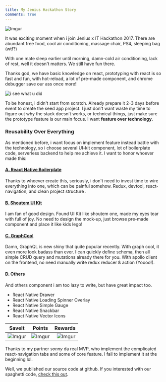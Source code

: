 ```yaml
---
title: My Jenius Hackathon Story
comments: true
---
```

![Imgur](https://i.imgur.com/CNMghOD.jpg?1)

It was exciting moment when i join Jenius x IT Hackathon 2017. There are abundant free food, cool air conditioning, massage chair, PS4, sleeping bag (wtf?)

With one mate sleep earlier until morning, damn-cold air conditioning, lack of rest, well it doesn't matters. We still have fun there.

Thanks god, we have basic knowledge on react, prototyping with react is so fast and fun, with hot-reload, a lot of pre-made component, and chrome debugger save our ass once more!

![i see what u did](https://s2.quickmeme.com/img/59/5930d53077224509180a57bc6b13c87c69c91fb431f8edd81f45dd938a3352c0.jpg)

To be honest, i didn't start from scratch. Already prepare it 2-3 days before event to create the seed app project. 
I just don't want waste my time to figure out why the stack doesn't works, or technical things, just make sure the prototype feature is our main focus.
I want **feature over technology**.

### Reusability Over Everything
As mentioned before, i want focus on implement feature instead battle with the technology, so i choose several UI-kit component, lot of boilerplate code, serverless backend to help me achieve it.
I want to honor whoever made this:

#### [A. React Native Boilerplate](https://github.com/jhen0409/react-native-boilerplate)
Thanks to whoever create this, seriously, i don't need to invest time to wire everything into one, which can be painful somehow. Redux, devtool, react-navigation, and clean project structure .

#### [B. Shoutem UI Kit](https://github.com/shoutem/ui)
I am fan of good design. Found UI Kit like shoutem one, made my eyes tear with full of joy. No need to design the mock-up, just browse pre-made component and place it like kids lego!

#### [C. GraphCool](https://graph.cool)
Damn, GraphQL is new shiny that quite popular recently. With graph cool, it even more look badass than ever. I can quickly define schema, then all simple CRUD query and mutations already there for you. With apollo client on the frontend, no need manually write redux reducer & action (Yoooo!). 

#### D. Others
And others component i am too lazy to write, but have great impact too.
- React Native Drawer
- React Native Loading Spinner Overlay
- React Native Simple Gauge
- React Native Snackbar
- React Native Vector Icons

| SaveIt        | Points           | Rewards |
| ------------- |:-------------:| -----:|
|![Imgur](https://i.imgur.com/Mc4Ytok.png)|![Imgur](https://i.imgur.com/H6VJyWp.png)|![Imgur](https://i.imgur.com/LVbcuIh.png)|

Thanks to my partner _sonny_ da real MVP, who implement the complicated react-navigation tabs and some of core feature. I fail to implement it at the beginning lol.

Well, we published our source code at github. If you interested with our spaghetti code, [check this out](https://github.com/putuyoga/jenius-rewards-hackathon).
